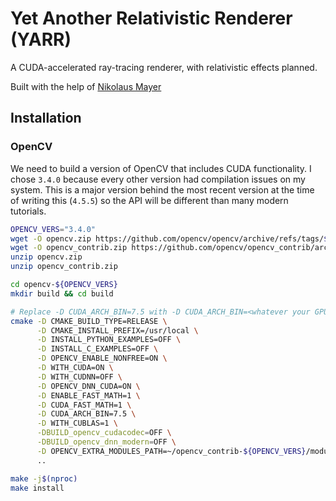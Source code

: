 # Yet Another Relativistic Renderer (YARR)

A CUDA-accelerated ray-tracing renderer, with relativistic effects planned.

Built with the help of [Nikolaus Mayer](https://github.com/nikolausmayer/raytracing-from-scratch/)

## Installation

### OpenCV

We need to build a version of OpenCV that includes CUDA functionality. I chose `3.4.0` because
every other version had compilation issues on my system. This is a major version behind the most
recent version at the time of writing this (`4.5.5`) so the API will be different than many modern
tutorials.

```bash
OPENCV_VERS="3.4.0"
wget -O opencv.zip https://github.com/opencv/opencv/archive/refs/tags/${OPENCV_VERS}.zip
wget -O opencv_contrib.zip https://github.com/opencv/opencv_contrib/archive/refs/tags/${OPENCV_VERS}.zip
unzip opencv.zip
unzip opencv_contrib.zip

cd opencv-${OPENCV_VERS}
mkdir build && cd build

# Replace -D CUDA_ARCH_BIN=7.5 with -D CUDA_ARCH_BIN=<whatever your GPU's CUDA compute compatibility is>
cmake -D CMAKE_BUILD_TYPE=RELEASE \
      -D CMAKE_INSTALL_PREFIX=/usr/local \
      -D INSTALL_PYTHON_EXAMPLES=OFF \
      -D INSTALL_C_EXAMPLES=OFF \
      -D OPENCV_ENABLE_NONFREE=ON \
      -D WITH_CUDA=ON \
      -D WITH_CUDNN=OFF \
      -D OPENCV_DNN_CUDA=ON \
      -D ENABLE_FAST_MATH=1 \
      -D CUDA_FAST_MATH=1 \
      -D CUDA_ARCH_BIN=7.5 \
      -D WITH_CUBLAS=1 \
      -DBUILD_opencv_cudacodec=OFF \
      -DBUILD_opencv_dnn_modern=OFF \
      -D OPENCV_EXTRA_MODULES_PATH=~/opencv_contrib-${OPENCV_VERS}/modules \
      ..

make -j$(nproc)
make install
```
